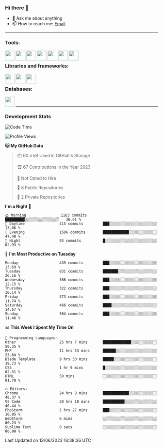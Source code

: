 ### Hi there 👋

- 💬 Ask me about anything
- 📫 How to reach me: [Email]

---

### Tools:
<img align='left' height="32" width="32" src="https://cdn.jsdelivr.net/npm/simple-icons@4.8.0/icons/phpstorm.svg" />
<img align='left' height="32" width="32" src="https://cdn.jsdelivr.net/npm/simple-icons@4.8.0/icons/webstorm.svg" />
<img align='left' height="32" width="32" src="https://cdn.jsdelivr.net/npm/simple-icons@4.8.0/icons/visualstudiocode.svg" />
<img align='left' height="32" width="32" src="https://cdn.jsdelivr.net/npm/simple-icons@4.8.0/icons/sublimetext.svg" />
<img align='left' height="32" width="32" src="https://cdn.jsdelivr.net/npm/simple-icons@4.8.0/icons/laragon.svg" />
<img align='left' height="32" width="32" src="https://cdn.jsdelivr.net/npm/simple-icons@4.8.0/icons/docker.svg" />
<img align='left' height="32" width="32" src="https://cdn.jsdelivr.net/npm/simple-icons@4.8.0/icons/amazonaws.svg" />
<br>

### Libraries and frameworks:
<img align='left' height="32" width="32" src="https://cdn.jsdelivr.net/npm/simple-icons@4.8.0/icons/laravel.svg" />
<img align='left' height="32" width="32" src="https://cdn.jsdelivr.net/npm/simple-icons@4.8.0/icons/vue-dot-js.svg" />
<img align='left' height="32" width="32" src="https://cdn.jsdelivr.net/npm/simple-icons@4.8.0/icons/jquery.svg" />
<br>

### Databases:
<img align='left' height="32" width="32" src="https://cdn.jsdelivr.net/npm/simple-icons@4.8.0/icons/mysql.svg" />
<br>

---
### Development Stats
<!--START_SECTION:waka-->
![Code Time](http://img.shields.io/badge/Code%20Time-1%2C784%20hrs%2050%20mins-blue)

![Profile Views](http://img.shields.io/badge/Profile%20Views-0-blue)

**🐱 My GitHub Data** 

> 📦 60.5 kB Used in GitHub's Storage 
 > 
> 🏆 67 Contributions in the Year 2023
 > 
> 🚫 Not Opted to Hire
 > 
> 📜 8 Public Repositories 
 > 
> 🔑 2 Private Repositories 
 > 
**I'm a Night 🦉** 

```text
🌞 Morning                1163 commits        █████████░░░░░░░░░░░░░░░░   36.61 % 
🌆 Daytime                415 commits         ███░░░░░░░░░░░░░░░░░░░░░░   13.06 % 
🌃 Evening                1506 commits        ████████████░░░░░░░░░░░░░   47.40 % 
🌙 Night                  93 commits          █░░░░░░░░░░░░░░░░░░░░░░░░   02.93 % 
```
📅 **I'm Most Productive on Tuesday** 

```text
Monday                   435 commits         ███░░░░░░░░░░░░░░░░░░░░░░   13.69 % 
Tuesday                  831 commits         ███████░░░░░░░░░░░░░░░░░░   26.16 % 
Wednesday                386 commits         ███░░░░░░░░░░░░░░░░░░░░░░   12.15 % 
Thursday                 322 commits         ███░░░░░░░░░░░░░░░░░░░░░░   10.14 % 
Friday                   373 commits         ███░░░░░░░░░░░░░░░░░░░░░░   11.74 % 
Saturday                 466 commits         ████░░░░░░░░░░░░░░░░░░░░░   14.67 % 
Sunday                   364 commits         ███░░░░░░░░░░░░░░░░░░░░░░   11.46 % 
```


📊 **This Week I Spent My Time On** 

```text
💬 Programming Languages: 
Other                    25 hrs 7 mins       █████████████░░░░░░░░░░░░   50.35 % 
PHP                      11 hrs 53 mins      ██████░░░░░░░░░░░░░░░░░░░   23.84 % 
Blade Template           9 hrs 50 mins       █████░░░░░░░░░░░░░░░░░░░░   19.73 % 
CSS                      1 hr 9 mins         █░░░░░░░░░░░░░░░░░░░░░░░░   02.31 % 
HTML                     50 mins             ░░░░░░░░░░░░░░░░░░░░░░░░░   01.70 % 

🔥 Editors: 
Chrome                   24 hrs 8 mins       ████████████░░░░░░░░░░░░░   48.37 % 
VS Code                  20 hrs 10 mins      ██████████░░░░░░░░░░░░░░░   40.44 % 
PhpStorm                 5 hrs 27 mins       ███░░░░░░░░░░░░░░░░░░░░░░   10.95 % 
WebStorm                 6 mins              ░░░░░░░░░░░░░░░░░░░░░░░░░   00.23 % 
Sublime Text             0 secs              ░░░░░░░░░░░░░░░░░░░░░░░░░   00.00 % 
```


 Last Updated on 13/06/2023 16:38:36 UTC
<!--END_SECTION:waka-->

[huyviet]: https://huyviet.vn/
[EMAIl]: https://mail.google.com/mail/u/0/?fs=1&tf=cm&source=mailto&to=huynguyenviet0110@gmail.com
